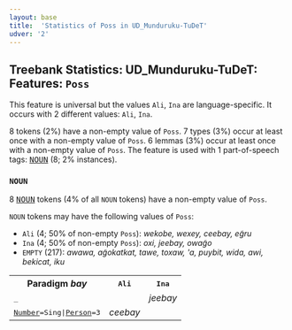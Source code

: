 ```yaml
---
layout: base
title:  'Statistics of Poss in UD_Munduruku-TuDeT'
udver: '2'
---
```


## Treebank Statistics: UD_Munduruku-TuDeT: Features: `Poss`

This feature is universal but the values `Ali`, `Ina` are language-specific.
It occurs with 2 different values: `Ali`, `Ina`.

8 tokens (2%) have a non-empty value of `Poss`.
7 types (3%) occur at least once with a non-empty value of `Poss`.
6 lemmas (3%) occur at least once with a non-empty value of `Poss`.
The feature is used with 1 part-of-speech tags: <tt><a href="myu_tudet-pos-NOUN.html">NOUN</a></tt> (8; 2% instances).

### `NOUN`

8 <tt><a href="myu_tudet-pos-NOUN.html">NOUN</a></tt> tokens (4% of all `NOUN` tokens) have a non-empty value of `Poss`.

`NOUN` tokens may have the following values of `Poss`:

* `Ali` (4; 50% of non-empty `Poss`): <em>wekobe, wexey, ceebay, eg̃ru</em>
* `Ina` (4; 50% of non-empty `Poss`): <em>oxi, jeebay, owag̃o</em>
* `EMPTY` (217): <em>awawa, ag̃okatkat, tawe, toxaw, 'a, puybit, wida, awi, bekicat, iku</em>

<table>
  <tr><th>Paradigm <i>bay</i></th><th><tt>Ali</tt></th><th><tt>Ina</tt></th></tr>
  <tr><td><tt>_</tt></td><td></td><td><em>jeebay</em></td></tr>
  <tr><td><tt><tt><a href="myu_tudet-feat-Number.html">Number</a></tt><tt>=Sing</tt>|<tt><a href="myu_tudet-feat-Person.html">Person</a></tt><tt>=3</tt></tt></td><td><em>ceebay</em></td><td></td></tr>
</table>

